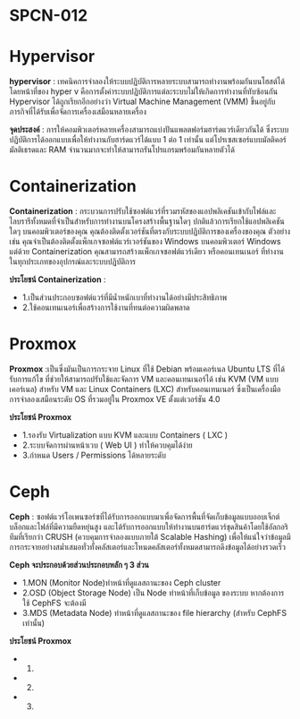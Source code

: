 # SPCN-012
# Hypervisor 
**hypervisor** : เทคนิคการจำลองให้ระบบปฏิบัติการหลายระบบสามารถทำงานพร้อมกันบนโฮสต์ได้ โดยหน้าที่ของ hyper v คือการตั้งค่าระบบปฏิบัติการแต่ละระบบไม่ให้เกิดการทำงานที่ทับซ้อนกัน Hypervisor ได้ถูกเรียกอีกอย่างว่า Virtual Machine Management (VMM) ขึ้นอยู่กับภารกิจที่ได้รับเพื่อจัดการเครื่องเสมือนหลายเครื่อง

**จุดประสงค์** : การให้คอมพิวเตอร์หลายเครื่องสามารถแบ่งปันแพลตฟอร์มฮาร์ดแวร์เดียวกันได้ ซึ่งระบบปฏิบัติการได้ออกแบบเพื่อให้ทำงานกับฮาร์ดแวร์ได้แบบ 1 ต่อ 1 เท่านั้น แต่โปรเซสเซอร์แบบมัลติคอร์มัลติเธรดและ RAM จำนวนมากจะทำให้สามารถรันโปรแกรมพร้อมกันหลายตัวได้ 

# Containerization 
**Containerization** : กระบวนการปรับใช้ซอฟต์แวร์ที่รวมรหัสของแอปพลิเคชันเข้ากับไฟล์และไลบรารีทั้งหมดที่จำเป็นสำหรับการทำงานบนโครงสร้างพื้นฐานใดๆ ปกติแล้วการเรียกใช้แอปพลิเคชันใดๆ บนคอมพิวเตอร์ของคุณ คุณต้องติดตั้งเวอร์ชันที่ตรงกับระบบปฏิบัติการของเครื่องของคุณ ตัวอย่างเช่น คุณจำเป็นต้องติดตั้งแพ็กเกจซอฟต์แวร์เวอร์ชันของ Windows บนคอมพิวเตอร์ Windows แต่ด้วย Containerization คุณสามารถสร้างแพ็กเกจซอฟต์แวร์เดียว หรือคอนเทนเนอร์ ที่ทำงานในทุกประเภทของอุปกรณ์และระบบปฏิบัติการ 

**ประโยชน์ Containerization** :
* 1.เป็นส่วนประกอบซอฟต์แวร์ที่มีน้ำหนักเบาที่ทำงานได้อย่างมีประสิทธิภาพ 
* 2.ใช้คอนเทนเนอร์เพื่อสร้างการใช้งานที่ทนต่อความผิดพลาด 

# Proxmox
**Proxmox** :เป็นซึ่งมันเป็นการกระจาย Linux ที่ใช้ Debian พร้อมเคอร์เนล Ubuntu LTS ที่ได้รับการแก้ไข ที่ช่วยให้สามารถปรับใช้และจัดการ VM และคอนเทนเนอร์ได้ เช่น KVM (VM แบบเคอร์เนล) สำหรับ VM และ Linux Containers (LXC) สำหรับคอนเทนเนอร์ ซึ่งเป็นเครื่องมือการจำลองเสมือนระดับ OS ที่รวมอยู่ใน Proxmox VE ตั้งแต่เวอร์ชัน 4.0

**ประโยชน์ Proxmox**
* 1.รองรับ Virtualization แบบ KVM และแบบ Containers ( LXC )
* 2.ระบบจัดการผ่านหน้าเวบ ( Web UI ) ทำให้ควบคุมได้ง่าย
* 3.กำหนด Users / Permissions ได้หลายระดับ

# Ceph
**Ceph** : ซอฟต์แวร์โอเพนซอร์ซที่ได้รับการออกแบบมาเพื่อจัดการพื้นที่จัดเก็บข้อมูลแบบออบเจ็กต์บล็อกและไฟล์ที่มีความยืดหยุ่นสูง และได้รับการออกแบบให้ทำงานบนฮาร์ดแวร์ชุดสินค้าโดยใช้อัลกอริทึมที่เรียกว่า CRUSH (ควบคุมการจำลองแบบภายใต้ Scalable Hashing) เพื่อให้แน่ใจว่าข้อมูลมีการกระจายอย่างสม่ำเสมอทั่วทั้งคลัสเตอร์และโหนดคลัสเตอร์ทั้งหมดสามารถดึงข้อมูลได้อย่างรวดเร็ว 

**Ceph จะประกอบด้วยส่วนประกอบหลัก ๆ 3 ส่วน** 
* 1.MON (Monitor Node)ทำหน้าที่ดูแลสถานะของ Ceph cluster
* 2.OSD (Object Storage Node) เป็น Node ทำหน้าที่เก็บข้อมูล ของระบบ หากต้องการใช้ CephFS จะต้องมี
* 3.MDS (Metadata Node) ทำหน้าที่ดูแลสถานะของ file hierarchy (สำหรับ CephFS เท่านั้น)

**ประโยชน์ Proxmox**
* 1.
* 2. 
* 3.
